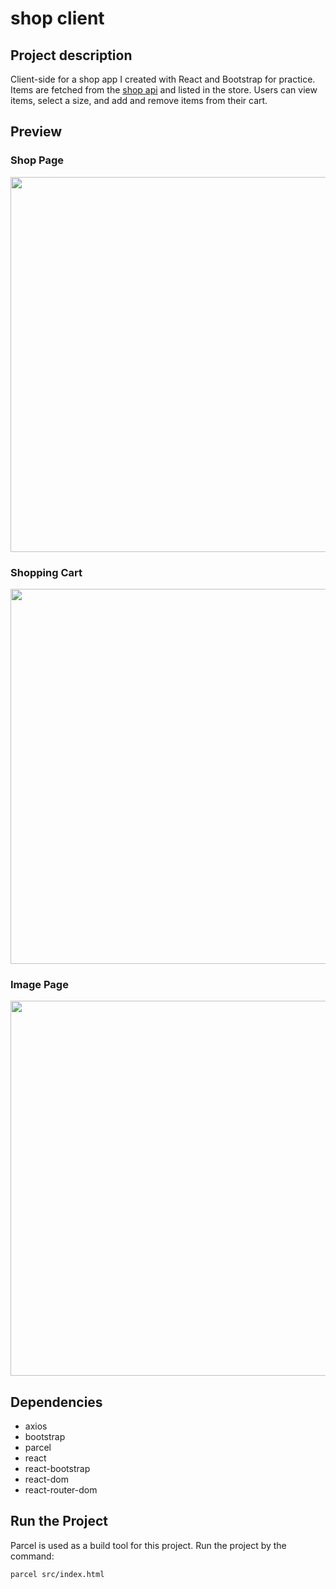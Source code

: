 # shop client

## Project description

Client-side for a shop app I created with React and Bootstrap for practice. Items are fetched from the [shop api](https://github.com/lkarow/shop-api) and listed in the store. Users can view items, select a size, and add and remove items from their cart.

## Preview

### Shop Page

<image src="./public/preview/shop-page.png" width="600px">

### Shopping Cart

<image src="./public/preview/shopping-cart.png" width="600px">

### Image Page

<image src="./public/preview/item-page.png" width="600px">

## Dependencies

- axios
- bootstrap
- parcel
- react
- react-bootstrap
- react-dom
- react-router-dom

## Run the Project

Parcel is used as a build tool for this project. Run the project by the command:

```bash
parcel src/index.html
```
